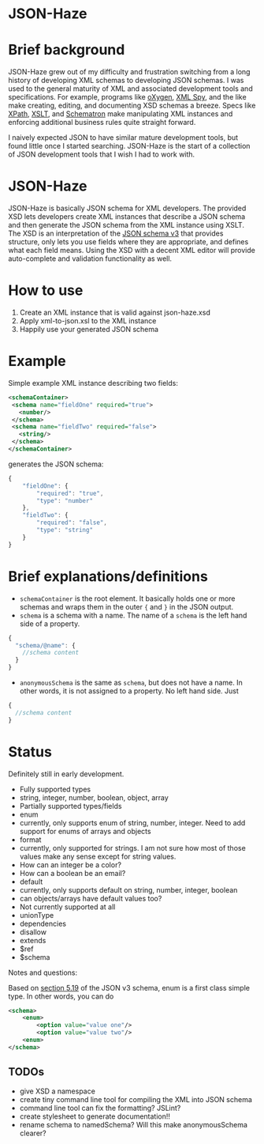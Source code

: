 JSON-Haze
===============

# Brief background
JSON-Haze grew out of my difficulty and frustration switching from a long 
history of developing XML schemas to developing JSON schemas. I was used to the
general maturity of XML and associated development tools and specifications.
For example, programs like [oXygen][1], [XML Spy][2], and the like make
creating, editing, and documenting XSD schemas a breeze. Specs like [XPath][3], 
[XSLT][4], and [Schematron][5] make manipulating XML instances and
enforcing additional business rules quite straight forward.

I naively expected JSON to have similar mature development tools, but found
little once I started searching. JSON-Haze is the start of a collection of 
JSON development tools that I wish I had to work with.

[1]: (http://en.wikipedia.org/wiki/Oxygen_XML_Editor)
[2]: (http://en.wikipedia.org/wiki/XMLSpy)
[3]: (http://en.wikipedia.org/wiki/XPath)
[4]: (http://en.wikipedia.org/wiki/XSLT)
[5]: (http://en.wikipedia.org/wiki/Schematron)

# JSON-Haze

JSON-Haze is basically JSON schema for XML developers. The provided XSD lets 
developers create XML instances that describe a JSON schema and then generate
the JSON schema from the XML instance using XSLT. The XSD is an interpretation
of the [JSON schema v3](http://tools.ietf.org/html/draft-zyp-json-schema-03)
that provides structure, only lets you use fields where they are appropriate,
and defines what each field means. Using the XSD with a decent XML editor will
provide auto-complete and validation functionality as well.

# How to use
1. Create an XML instance that is valid against json-haze.xsd
2. Apply xml-to-json.xsl to the XML instance
3. Happily use your generated JSON schema

# Example
Simple example XML instance describing two fields:
```xml
<schemaContainer>
 <schema name="fieldOne" required="true">
   <number/>
 </schema>
 <schema name="fieldTwo" required="false">
   <string/>
 </schema>
</schemaContainer>
```

generates the JSON schema:

```javascript
{
    "fieldOne": {
        "required": "true",
        "type": "number"
    },
    "fieldTwo": {
        "required": "false",
        "type": "string"
    }
}
```

# Brief explanations/definitions
* `schemaContainer` is the root element. It basically holds one or more schemas and
wraps them in the outer `{` and `}` in the JSON output.
* `schema` is a schema with a name. The name of a `schema` is the left hand side
of a property.
```javascript
{
  "schema/@name": {
    //schema content
  }
}
```
* `anonymousSchema` is the same as `schema`, but does not have a name. In other
words, it is not assigned to a property. No left hand side. Just 
```javascript
{
  //schema content
}
```

# Status
Definitely still in early development.

* Fully supported types
 * string, integer, number, boolean, object, array
* Partially supported types/fields
 * enum
  * currently, only supports enum of string, number, integer. Need to add support
 for enums of arrays and objects
 * format
  * currently, only supported for strings. I am not sure how most of
 those values make any sense except for string values. 
   * How can an integer be a color?
   * How can a boolean be an email?
 * default
  * currently, only supports default on string, number, integer, boolean
  * can objects/arrays have default values too? 
* Not currently supported at all
 * unionType
 * dependencies
 * disallow
 * extends
 * $ref
 * $schema 

Notes and questions:
 
Based on [section 5.19](http://tools.ietf.org/html/draft-zyp-json-schema-03#section-5.19)
 of the JSON v3 schema, enum is a first class simple type. In other words, 
 you can do

```xml
<schema>
	<enum>
		<option value="value one"/>
		<option value="value two"/>
	<enum>
</schema>
```

## TODOs
* give XSD a namespace
* create tiny command line tool for compiling the XML into JSON schema
* command line tool can fix the formatting? JSLint?
* create stylesheet to generate documentation!!
* rename schema to namedSchema? Will this make anonymousSchema clearer?
